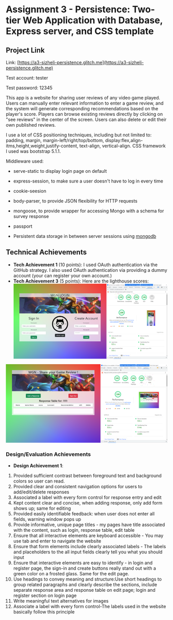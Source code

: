 # Assignment 3 - Persistence: Two-tier Web Application with Database, Express server, and CSS template

## Project Link

Link: [https://a3-sizheli-persistence.glitch.me](https://a3-sizheli-persistence.glitch.me)

Test account: tester


Test password: 12345

This app is a website for sharing user reviews of any video game played. Users can manually enter relevant information to enter a game review, and the system will generate corresponding recommendations based on the player's score. Players can browse existing reviews directly by clicking on "see reviews" in the center of the screen. Users can also delete or edit their own published reviews.

I use a lot of CSS positioning techniques, including but not limited to: padding, margin, margin-left/right/top/bottom, display:flex,align-itms,height,weight,justify-content, text-align, vertical-align.
CSS framework I used was bootstrap 5.1.1.

Middleware used:

- serve-static to display login page on default
- express-session, to make sure a user doesn't have to log in every time
- cookie-seesion
- body-parser, to provide JSON flexibility for HTTP requests
- mongoose, to provide wrapper for accessing Mongo with a schema for survey response
- passport

- Persistent data storage in between server sessions using [mongodb](https://www.mongodb.com/cloud/atlas)

## Technical Achievements

- **Tech Achievement 1** (10 points): 
I used OAuth authentication via the GitHub strategy.
I also used OAuth authentication via providing a dummy account (your can register your own account.)
- **Tech Achievement 3** (5 points): Here are the lighthouse scores:
![Login full score](public/images/lighthouse-1.png)

![Response full score](public/images/lighthouse-2.png)
### Design/Evaluation Achievements

- **Design Achievement 1**:

1.  Provided sufficient contrast between foreground text and background colors so user can read.
2.  Provided clear and consistent navigation options for users to add/edit/delete responses
3.  Associated a label with every form control for response entry and edit
4.  Kept content clear and concise, when adding response, only add form shows up; same for editing
5.  Provided easily identifiable feedback: when user does not enter all fields, warning window pops up
6.  Provide informative, unique page titles - my pages have title associated with the content, such as login, response table, edit table
7.  Ensure that all interactive elements are keyboard accessible - You may use tab and enter to navigate the website
8.  Ensure that form elements include clearly associated labels - The labels and placeholders to the all input fields clearly tell you what you should input
9.  Ensure that interactive elements are easy to identify - in login and register page, the sign-in and create buttons really stand out with a green color on a frosted glass. Same for the edit page.
10. Use headings to convey meaning and structure:Use short headings to group related paragraphs and clearly describe the sections, include separate response area and response table on edit page; login and register section on login page
11. Write meaningful text alternatives for images
12. Associate a label with every form control-The labels used in the website basically follow this principle
